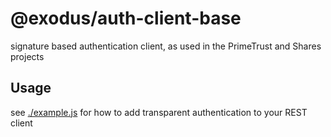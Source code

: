 # @exodus/auth-client-base

signature based authentication client, as used in the PrimeTrust and Shares projects

## Usage

see [./example.js](./example.js) for how to add transparent authentication to your REST client
